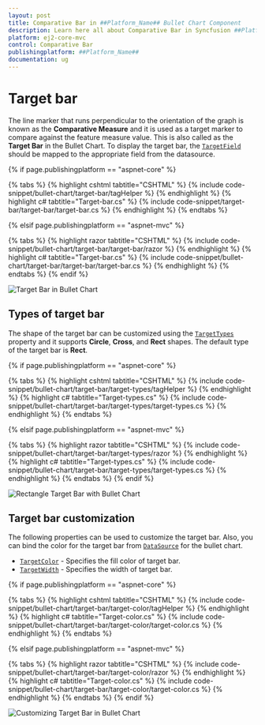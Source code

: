 ```yaml
---
layout: post
title: Comparative Bar in ##Platform_Name## Bullet Chart Component
description: Learn here all about Comparative Bar in Syncfusion ##Platform_Name## Bullet Chart component of Syncfusion Essential JS 2 and more.
platform: ej2-core-mvc
control: Comparative Bar
publishingplatform: ##Platform_Name##
documentation: ug
---
```



# Target bar

The line marker that runs perpendicular to the orientation of the graph is known as the **Comparative Measure** and it is used as a target marker to compare against the feature measure value. This is also called as the **Target Bar** in the Bullet Chart. To display the target bar, the [`TargetField`](https://help.syncfusion.com/cr/aspnetcore-js2/syncfusion.ej2.charts.bulletchart.html#Syncfusion_EJ2_Charts_BulletChart_TargetField) should be mapped to the appropriate field from the datasource.

{% if page.publishingplatform == "aspnet-core" %}

{% tabs %}
{% highlight cshtml tabtitle="CSHTML" %}
{% include code-snippet/bullet-chart/target-bar/tagHelper %}
{% endhighlight %}
{% highlight c# tabtitle="Target-bar.cs" %}
{% include code-snippet/target-bar/target-bar/target-bar.cs %}
{% endhighlight %}
{% endtabs %}

{% elsif page.publishingplatform == "aspnet-mvc" %}

{% tabs %}
{% highlight razor tabtitle="CSHTML" %}
{% include code-snippet/bullet-chart/target-bar/target-bar/razor %}
{% endhighlight %}
{% highlight c# tabtitle="Target-bar.cs" %}
{% include code-snippet/bullet-chart/target-bar/target-bar/target-bar.cs %}
{% endhighlight %}
{% endtabs %}
{% endif %}



![Target Bar in Bullet Chart](images/blazor-bullet-chart-target-bar.png)

## Types of target bar

The shape of the target bar can be customized using the [`TargetTypes`](https://help.syncfusion.com/cr/aspnetcore-js2/syncfusion.ej2.charts.bulletchart.html#Syncfusion_EJ2_Charts_BulletChart_TargetTypes) property and it supports **Circle**, **Cross**, and **Rect** shapes. The default type of the target bar is **Rect**.

{% if page.publishingplatform == "aspnet-core" %}

{% tabs %}
{% highlight cshtml tabtitle="CSHTML" %}
{% include code-snippet/bullet-chart/target-bar/target-types/tagHelper %}
{% endhighlight %}
{% highlight c# tabtitle="Target-types.cs" %}
{% include code-snippet/bullet-chart/target-bar/target-types/target-types.cs %}
{% endhighlight %}
{% endtabs %}

{% elsif page.publishingplatform == "aspnet-mvc" %}

{% tabs %}
{% highlight razor tabtitle="CSHTML" %}
{% include code-snippet/bullet-chart/target-bar/target-types/razor %}
{% endhighlight %}
{% highlight c# tabtitle="Target-types.cs" %}
{% include code-snippet/bullet-chart/target-bar/target-types/target-types.cs %}
{% endhighlight %}
{% endtabs %}
{% endif %}

![Rectangle Target Bar with Bullet Chart](images/blazor-bullet-chart-rectangle-target-bar.png)

## Target bar customization

The following properties can be used to customize the target bar. Also, you can bind the color for the target bar from [`DataSource`](https://help.syncfusion.com/cr/aspnetcore-js2/syncfusion.ej2.charts.bulletchart.html#Syncfusion_EJ2_Charts_BulletChart_DataSource) for the bullet chart.

* [`TargetColor`](https://help.syncfusion.com/cr/aspnetcore-js2/syncfusion.ej2.charts.bulletchart.html#Syncfusion_EJ2_Charts_BulletChart_TargetColor) - Specifies the fill color of target bar.
* [`TargetWidth`](https://help.syncfusion.com/cr/aspnetcore-js2/syncfusion.ej2.charts.bulletchart.html#Syncfusion_EJ2_Charts_BulletChart_TargetWidth) - Specifies the width of target bar.

{% if page.publishingplatform == "aspnet-core" %}

{% tabs %}
{% highlight cshtml tabtitle="CSHTML" %}
{% include code-snippet/bullet-chart/target-bar/target-color/tagHelper %}
{% endhighlight %}
{% highlight c# tabtitle="Target-color.cs" %}
{% include code-snippet/bullet-chart/target-bar/target-color/target-color.cs %}
{% endhighlight %}
{% endtabs %}

{% elsif page.publishingplatform == "aspnet-mvc" %}

{% tabs %}
{% highlight razor tabtitle="CSHTML" %}
{% include code-snippet/bullet-chart/target-bar/target-color/razor %}
{% endhighlight %}
{% highlight c# tabtitle="Target-color.cs" %}
{% include code-snippet/bullet-chart/target-bar/target-color/target-color.cs %}
{% endhighlight %}
{% endtabs %}
{% endif %}



![Customizing Target Bar in Bullet Chart](images/blazor-bullet-chart-target-bar-customization.png)